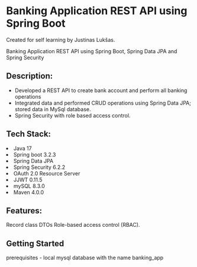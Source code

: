 # Banking Application REST API using Spring Boot
<p>Created for self learning by Justinas Lukšas.</p>
Banking Application REST API using Spring Boot, Spring Data JPA and Spring Security

## Description:
- Developed a REST API to create bank account and perform all banking operations
- Integrated data and performed CRUD operations using Spring Data JPA; stored data in MySql database.
- Spring Security with role based access control.


## Tech Stack:

<li>Java 17</li>
<li>Spring boot 3.2.3</li>
<li>Spring Data JPA</li>
<li>Spring Security 6.2.2</li>
<li>OAuth 2.0 Resource Server</li>
<li>JJWT 0.11.5</li>
<li>mySQL 8.3.0</li>
<li>Maven 4.0.0</li>

## Features:
Record class DTOs
Role-based access control (RBAC).


<h2>Getting Started</h2>
prerequisites - local mysql database with the name banking_app
